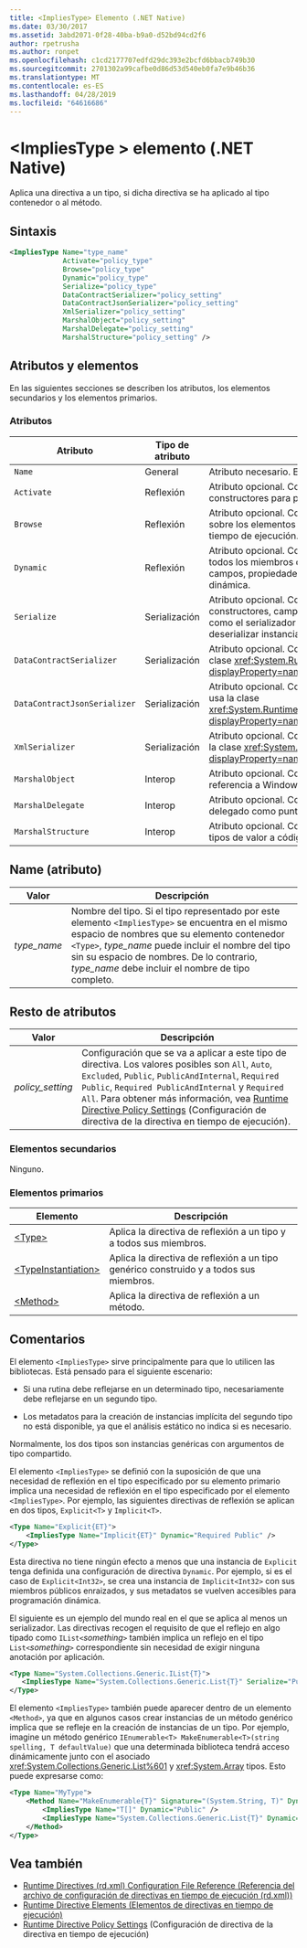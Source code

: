 ```yaml
---
title: <ImpliesType> Elemento (.NET Native)
ms.date: 03/30/2017
ms.assetid: 3abd2071-0f28-40ba-b9a0-d52bd94cd2f6
author: rpetrusha
ms.author: ronpet
ms.openlocfilehash: c1cd2177707edfd29dc393e2bcfd6bbacb749b30
ms.sourcegitcommit: 2701302a99cafbe0d86d53d540eb0fa7e9b46b36
ms.translationtype: MT
ms.contentlocale: es-ES
ms.lasthandoff: 04/28/2019
ms.locfileid: "64616686"
---
```

# <a name="impliestype-element-net-native"></a>\<ImpliesType > elemento (.NET Native)
Aplica una directiva a un tipo, si dicha directiva se ha aplicado al tipo contenedor o al método.  
  
## <a name="syntax"></a>Sintaxis  
  
```xml
<ImpliesType Name="type_name"  
             Activate="policy_type"  
             Browse="policy_type"  
             Dynamic="policy_type"  
             Serialize="policy_type"   
             DataContractSerializer="policy_setting"  
             DataContractJsonSerializer="policy_setting"  
             XmlSerializer="policy_setting"  
             MarshalObject="policy_setting"  
             MarshalDelegate="policy_setting"  
             MarshalStructure="policy_setting" />  
```  
  
## <a name="attributes-and-elements"></a>Atributos y elementos  
 En las siguientes secciones se describen los atributos, los elementos secundarios y los elementos primarios.  
  
### <a name="attributes"></a>Atributos  
  
|Atributo|Tipo de atributo|Descripción|  
|---------------|--------------------|-----------------|  
|`Name`|General|Atributo necesario. Especifica el nombre del tipo.|  
|`Activate`|Reflexión|Atributo opcional. Controla el acceso en tiempo de ejecución a los constructores para permitir la activación de instancias.|  
|`Browse`|Reflexión|Atributo opcional. Controla la consulta para obtener información sobre los elementos de programa, pero no permite el acceso en tiempo de ejecución.|  
|`Dynamic`|Reflexión|Atributo opcional. Controla el acceso en tiempo de ejecución a todos los miembros de tipo (incluidos constructores, métodos, campos, propiedades y eventos) para permitir la programación dinámica.|  
|`Serialize`|Serialización|Atributo opcional. Controla el acceso en tiempo de ejecución a constructores, campos y propiedades para permitir que bibliotecas como el serializador JSON Newtonsoft puedan serializar y deserializar instancias de tipo.|  
|`DataContractSerializer`|Serialización|Atributo opcional. Controla la directiva de serialización que usa la clase <xref:System.Runtime.Serialization.DataContractSerializer?displayProperty=nameWithType>.|  
|`DataContractJsonSerializer`|Serialización|Atributo opcional. Controla la directiva de serialización JSON que usa la clase <xref:System.Runtime.Serialization.Json.DataContractJsonSerializer?displayProperty=nameWithType>.|  
|`XmlSerializer`|Serialización|Atributo opcional. Controla la directiva de serialización XML que usa la clase <xref:System.Xml.Serialization.XmlSerializer?displayProperty=nameWithType>.|  
|`MarshalObject`|Interop|Atributo opcional. Controla la directiva de serialización de tipos de referencia a Windows Runtime y COM.|  
|`MarshalDelegate`|Interop|Atributo opcional. Controla la directiva de serialización de tipos de delegado como punteros de función a código nativo.|  
|`MarshalStructure`|Interop|Atributo opcional. Controla la directiva de cálculo de referencias de tipos de valor a código nativo.|  
  
## <a name="name-attribute"></a>Name (atributo)  
  
|Valor|Descripción|  
|-----------|-----------------|  
|*type_name*|Nombre del tipo. Si el tipo representado por este elemento `<ImpliesType>` se encuentra en el mismo espacio de nombres que su elemento contenedor `<Type>`, *type_name* puede incluir el nombre del tipo sin su espacio de nombres. De lo contrario, *type_name* debe incluir el nombre de tipo completo.|  
  
## <a name="all-other-attributes"></a>Resto de atributos  
  
|Valor|Descripción|  
|-----------|-----------------|  
|*policy_setting*|Configuración que se va a aplicar a este tipo de directiva. Los valores posibles son `All`, `Auto`, `Excluded`, `Public`, `PublicAndInternal`, `Required Public`, `Required PublicAndInternal` y `Required All`. Para obtener más información, vea [Runtime Directive Policy Settings](../../../docs/framework/net-native/runtime-directive-policy-settings.md) (Configuración de directiva de la directiva en tiempo de ejecución).|  
  
### <a name="child-elements"></a>Elementos secundarios  
 Ninguno.  
  
### <a name="parent-elements"></a>Elementos primarios  
  
|Elemento|Descripción|  
|-------------|-----------------|  
|[\<Type>](../../../docs/framework/net-native/type-element-net-native.md)|Aplica la directiva de reflexión a un tipo y a todos sus miembros.|  
|[\<TypeInstantiation>](../../../docs/framework/net-native/typeinstantiation-element-net-native.md)|Aplica la directiva de reflexión a un tipo genérico construido y a todos sus miembros.|  
|[\<Method>](../../../docs/framework/net-native/method-element-net-native.md)|Aplica la directiva de reflexión a un método.|  
  
## <a name="remarks"></a>Comentarios  
 El elemento `<ImpliesType>` sirve principalmente para que lo utilicen las bibliotecas. Está pensado para el siguiente escenario:  
  
- Si una rutina debe reflejarse en un determinado tipo, necesariamente debe reflejarse en un segundo tipo.  
  
- Los metadatos para la creación de instancias implícita del segundo tipo no está disponible, ya que el análisis estático no indica si es necesario.  
  
 Normalmente, los dos tipos son instancias genéricas con argumentos de tipo compartido.  
  
 El elemento `<ImpliesType>` se definió con la suposición de que una necesidad de reflexión en el tipo especificado por su elemento primario implica una necesidad de reflexión en el tipo especificado por el elemento `<ImpliesType>`. Por ejemplo, las siguientes directivas de reflexión se aplican en dos tipos, `Explicit<T>` y `Implicit<T>`.  
  
```xml  
<Type Name="Explicit{ET}">  
    <ImpliesType Name="Implicit{ET}" Dynamic="Required Public" />  
</Type>  
```  
  
 Esta directiva no tiene ningún efecto a menos que una instancia de `Explicit` tenga definida una configuración de directiva `Dynamic`. Por ejemplo, si es el caso de `Explicit<Int32>`, se crea una instancia de `Implicit<Int32>` con sus miembros públicos enraizados, y sus metadatos se vuelven accesibles para programación dinámica.  
  
 El siguiente es un ejemplo del mundo real en el que se aplica al menos un serializador. Las directivas recogen el requisito de que el reflejo en algo tipado como `IList<`*something*`>` también implica un reflejo en el tipo `List<`*something*`>` correspondiente sin necesidad de exigir ninguna anotación por aplicación.  
  
```xml  
<Type Name="System.Collections.Generic.IList{T}">  
   <ImpliesType Name="System.Collections.Generic.List{T}" Serialize="Public" />  
</Type>  
```  
  
 El elemento `<ImpliesType>` también puede aparecer dentro de un elemento `<Method>`, ya que en algunos casos crear instancias de un método genérico implica que se refleje en la creación de instancias de un tipo. Por ejemplo, imagine un método genérico `IEnumerable<T> MakeEnumerable<T>(string spelling, T defaultValue)` que una determinada biblioteca tendrá acceso dinámicamente junto con el asociado <xref:System.Collections.Generic.List%601> y <xref:System.Array> tipos. Esto puede expresarse como:  
  
```xml  
<Type Name="MyType">  
    <Method Name="MakeEnumerable{T}" Signature="(System.String, T)" Dynamic="Included">  
        <ImpliesType Name="T[]" Dynamic="Public" />  
        <ImpliesType Name="System.Collections.Generic.List{T}" Dynamic="Public">  
    </Method>  
</Type>  
```  
  
## <a name="see-also"></a>Vea también

- [Runtime Directives (rd.xml) Configuration File Reference (Referencia del archivo de configuración de directivas en tiempo de ejecución (rd.xml))](../../../docs/framework/net-native/runtime-directives-rd-xml-configuration-file-reference.md)
- [Runtime Directive Elements (Elementos de directivas en tiempo de ejecución)](../../../docs/framework/net-native/runtime-directive-elements.md)
- [Runtime Directive Policy Settings](../../../docs/framework/net-native/runtime-directive-policy-settings.md) (Configuración de directiva de la directiva en tiempo de ejecución)
